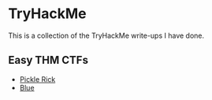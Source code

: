 # TryHackMe
This is a collection of the TryHackMe write-ups I have done. 

## Easy THM CTFs
- [Pickle Rick](https://github.com/alydrum/TryHackMe/blob/master/THM%20Easy%20CTFs/THM%20-%20Pickle%20Rick%20CTF.pdf) 
- [Blue](https://github.com/alydrum/TryHackMe/blob/master/THM%20Easy%20CTFs/Blue%20-%20THM%20Writeup.md)
